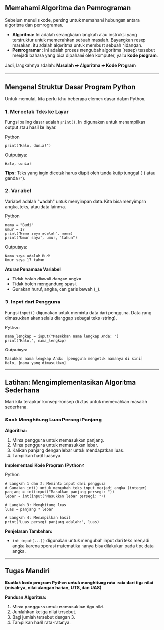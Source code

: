 ## **Memahami Algoritma dan Pemrograman**



Sebelum menulis kode, penting untuk memahami hubungan antara algoritma dan pemrograman.

- **Algoritma:** Ini adalah serangkaian langkah atau instruksi yang terstruktur untuk memecahkan sebuah masalah. Bayangkan resep masakan, itu adalah algoritma untuk membuat sebuah hidangan.
- **Pemrograman:** Ini adalah proses mengubah algoritma (resep) tersebut menjadi bahasa yang bisa dipahami oleh komputer, yaitu **kode program**.

Jadi, langkahnya adalah: **Masalah ➡️ Algoritma ➡️ Kode Program**

------



## **Mengenal Struktur Dasar Program Python**



Untuk memulai, kita perlu tahu beberapa elemen dasar dalam Python.



### **1. Mencetak Teks ke Layar**



Fungsi paling dasar adalah `print()`. Ini digunakan untuk menampilkan output atau hasil ke layar.

Python

```
print("Halo, dunia!")
```

Outputnya:

```
Halo, dunia!
```

**Tips:** Teks yang ingin dicetak harus diapit oleh tanda kutip tunggal (`'`) atau ganda (`"`).



### **2. Variabel**



Variabel adalah "wadah" untuk menyimpan data. Kita bisa menyimpan angka, teks, atau data lainnya.

Python

```
nama = "Budi"
umur = 17
print("Nama saya adalah", nama)
print("Umur saya", umur, "tahun")
```

Outputnya:

```
Nama saya adalah Budi
Umur saya 17 tahun
```

**Aturan Penamaan Variabel:**

- Tidak boleh diawali dengan angka.
- Tidak boleh mengandung spasi.
- Gunakan huruf, angka, dan garis bawah (`_`).



### **3. Input dari Pengguna**



Fungsi `input()` digunakan untuk meminta data dari pengguna. Data yang dimasukkan akan selalu dianggap sebagai teks (string).

Python

```
nama_lengkap = input("Masukkan nama lengkap Anda: ")
print("Halo,", nama_lengkap)
```

Outputnya:

```
Masukkan nama lengkap Anda: [pengguna mengetik namanya di sini]
Halo, [nama yang dimasukkan]
```

------



## **Latihan: Mengimplementasikan Algoritma Sederhana**



Mari kita terapkan konsep-konsep di atas untuk memecahkan masalah sederhana.



### **Soal: Menghitung Luas Persegi Panjang**



**Algoritma:**

1. Minta pengguna untuk memasukkan panjang.
2. Minta pengguna untuk memasukkan lebar.
3. Kalikan panjang dengan lebar untuk mendapatkan luas.
4. Tampilkan hasil luasnya.

**Implementasi Kode Program (Python):**

Python

```
# Langkah 1 dan 2: Meminta input dari pengguna
# Gunakan int() untuk mengubah teks input menjadi angka (integer)
panjang = int(input("Masukkan panjang persegi: "))
lebar = int(input("Masukkan lebar persegi: "))

# Langkah 3: Menghitung luas
luas = panjang * lebar

# Langkah 4: Menampilkan hasil
print("Luas persegi panjang adalah:", luas)
```

**Penjelasan Tambahan:**

- `int(input(...))` digunakan untuk mengubah input dari teks menjadi angka karena operasi matematika hanya bisa dilakukan pada tipe data angka.

------



## **Tugas Mandiri**



**Buatlah kode program Python untuk menghitung rata-rata dari tiga nilai (misalnya, nilai ulangan harian, UTS, dan UAS).**

**Panduan Algoritma:**

1. Minta pengguna untuk memasukkan tiga nilai.
2. Jumlahkan ketiga nilai tersebut.
3. Bagi jumlah tersebut dengan 3.
4. Tampilkan hasil rata-ratanya.

